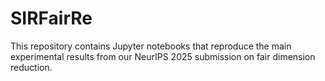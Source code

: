 # SIRFairRe
This repository contains Jupyter notebooks that reproduce the main experimental results from our NeurIPS 2025 submission on fair dimension reduction.
